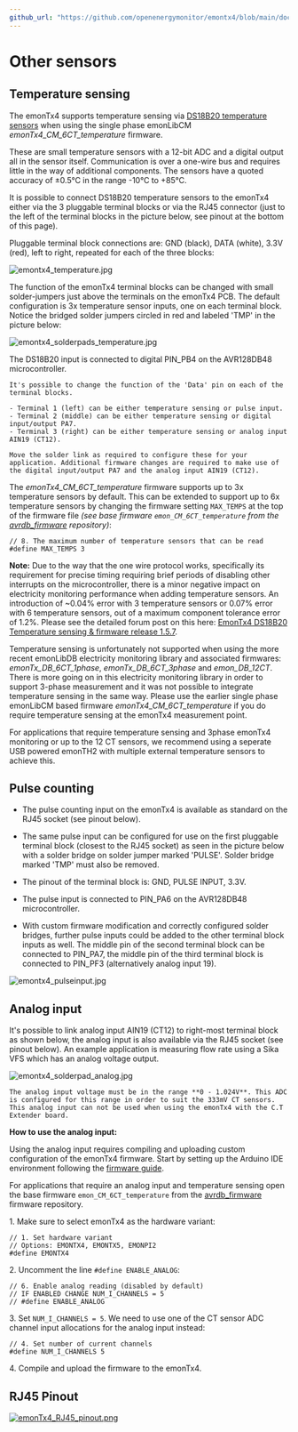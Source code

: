 ```yaml
---
github_url: "https://github.com/openenergymonitor/emontx4/blob/main/docs/other_sensors.md"
---
```


# Other sensors

## Temperature sensing

The emonTx4 supports temperature sensing via [DS18B20 temperature sensors](../electricity-monitoring/temperature/DS18B20-temperature-sensing.md) when using the single phase emonLibCM *emonTx4_CM_6CT_temperature* firmware. 

These are small temperature sensors with a 12-bit ADC and a digital output all in the sensor itself. Communication is over a one-wire bus and requires little in the way of additional components. The sensors have a quoted accuracy of ±0.5°C in the range -10°C to +85°C.

It is possible to connect DS18B20 temperature sensors to the emonTx4 either via the 3 pluggable terminal blocks or via the RJ45 connector (just to the left of the terminal blocks in the picture below, see pinout at the bottom of this page).

Pluggable terminal block connections are: GND (black), DATA (white), 3.3V (red), left to right, repeated for each of the three blocks:

![emontx4_temperature.jpg](img/emontx4_temperature.jpg)

The function of the emonTx4 terminal blocks can be changed with small solder-jumpers just above the terminals on the emonTx4 PCB. The default configuration is 3x temperature sensor inputs, one on each terminal block. Notice the bridged solder jumpers circled in red and labeled 'TMP' in the picture below: 

![emontx4_solderpads_temperature.jpg](img/emontx4_solderpads_temperature.jpg)

The DS18B20 input is connected to digital PIN_PB4 on the AVR128DB48 microcontroller.

```{tip}
It's possible to change the function of the 'Data' pin on each of the terminal blocks. 

- Terminal 1 (left) can be either temperature sensing or pulse input. 
- Terminal 2 (middle) can be either temperature sensing or digital input/output PA7. 
- Terminal 3 (right) can be either temperature sensing or analog input AIN19 (CT12).

Move the solder link as required to configure these for your application. Additional firmware changes are required to make use of the digital input/output PA7 and the analog input AIN19 (CT12).
```

The *emonTx4_CM_6CT_temperature* firmware supports up to 3x temperature sensors by default. This can be extended to support up to 6x temperature sensors by changing the firmware setting `MAX_TEMPS` at the top of the firmware file *(see base firmware `emon_CM_6CT_temperature` from the [avrdb_firmware](https://github.com/openenergymonitor/avrdb_firmware) repository)*:

```
// 8. The maximum number of temperature sensors that can be read
#define MAX_TEMPS 3
```

**Note:** Due to the way that the one wire protocol works, specifically its requirement for precise timing requiring brief periods of disabling other interrupts on the microcontroller, there is a minor negative impact on electricity monitoring performance when adding temperature sensors. An introduction of ~0.04% error with 3 temperature sensors or 0.07% error with 6 temperature sensors, out of a maximum component tolerance error of 1.2%. Please see the detailed forum post on this here: [EmonTx4 DS18B20 Temperature sensing & firmware release 1.5.7](https://community.openenergymonitor.org/t/emontx4-ds18b20-temperature-sensing-firmware-release-1-5-7/23496).

Temperature sensing is unfortunately not supported when using the more recent emonLibDB electricity monitoring library and associated firmwares: *emonTx_DB_6CT_1phase*, *emonTx_DB_6CT_3phase* and *emon_DB_12CT*. There is more going on in this electricity monitoring library in order to support 3-phase measurement and it was not possible to integrate temperature sensing in the same way. Please use the earlier single phase emonLibCM based firmware *emonTx4_CM_6CT_temperature* if you do require temperature sensing at the emonTx4 measurement point. 

For applications that require temperature sensing and 3phase emonTx4 monitoring or up to the 12 CT sensors, we recommend using a seperate USB powered emonTH2 with multiple external temperature sensors to achieve this.

## Pulse counting

- The pulse counting input on the emonTx4 is available as standard on the RJ45 socket (see pinout below). 

- The same pulse input can be configured for use on the first pluggable terminal block (closest to the RJ45 socket) as seen in the picture below with a solder bridge on solder jumper marked 'PULSE'. Solder bridge marked 'TMP' must also be removed.

- The pinout of the terminal block is: GND, PULSE INPUT, 3.3V.

- The pulse input is connected to PIN_PA6 on the AVR128DB48 microcontroller.

- With custom firmware modification and correctly configured solder bridges, further pulse inputs could be added to the other terminal block inputs as well. The middle pin of the second terminal block can be connected to PIN_PA7, the middle pin of the third terminal block is connected to PIN_PF3 (alternatively analog input 19).

![emontx4_pulseinput.jpg](img/emontx4_pulseinput.jpg)

## Analog input

It's possible to link analog input AIN19 (CT12) to right-most terminal block as shown below, the analog input is also available via the RJ45 socket (see pinout below). An example application is measuring flow rate using a Sika VFS which has an analog voltage output.

![emontx4_solderpad_analog.jpg](img/emontx4_solderpad_analog.jpg)

```{warning}
The analog input voltage must be in the range **0 - 1.024V**. This ADC is configured for this range in order to suit the 333mV CT sensors. This analog input can not be used when using the emonTx4 with the C.T Extender board.
```

**How to use the analog input:**

Using the analog input requires compiling and uploading custom configuration of the emonTx4 firmware. Start by setting up the Arduino IDE environment following the [firmware guide](firmware.md).

For applications that require an analog input and temperature sensing open the base firmware `emon_CM_6CT_temperature` from the [avrdb_firmware](https://github.com/openenergymonitor/avrdb_firmware) firmware repository.

1\. Make sure to select emonTx4 as the hardware variant:

```
// 1. Set hardware variant
// Options: EMONTX4, EMONTX5, EMONPI2
#define EMONTX4
```

2\. Uncomment the line `#define ENABLE_ANALOG`:

```
// 6. Enable analog reading (disabled by default)
// IF ENABLED CHANGE NUM_I_CHANNELS = 5
// #define ENABLE_ANALOG
```

3\. Set `NUM_I_CHANNELS = 5`. We need to use one of the CT sensor ADC channel input allocations for the analog input instead:

```
// 4. Set number of current channels
#define NUM_I_CHANNELS 5
```

4\. Compile and upload the firmware to the emonTx4. 

## RJ45 Pinout

[![emonTx4_RJ45_pinout.png](img/emonTx4_RJ45_pinout.png)](img/emonTx4_RJ45_pinout.png)
